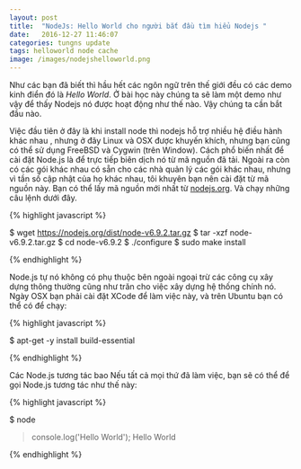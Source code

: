 ```yaml
---
layout: post
title:  "NodeJs: Hello World cho người bắt đầu tìm hiểu Nodejs "
date:   2016-12-27 11:46:07
categories: tungns update
tags: helloworld node cache
image: /images/nodejshelloworld.png
---
```

Như các bạn đã biết thì hầu hết các ngôn ngữ trên thế giới đều có các demo kinh điển đó là *Hello World*. 
Ở bài học này chúng ta sẽ làm một demo như vậy để thấy Nodejs nó được hoạt động như thế nào. Vậy chúng ta cần bắt đầu nào.


Việc đầu tiên ở đây là khi install node thì nodejs hỗ trợ nhiều hệ điều hành khác nhau , nhưng ở đây Linux và OSX được khuyến khích, nhưng bạn cũng có thể sử dụng FreeBSD và Cygwin (trên Window).
Cách phổ biến nhất để cài đặt Node.js là để trực tiếp biên dịch nó từ mã nguồn đã tải. Ngoài ra còn có các gói khác nhau có sẵn cho các nhà quản lý các gói khác nhau, nhưng vì tần số cập nhật của họ khác nhau, tôi khuyên bạn nên cài đặt từ mã nguồn này.
Bạn có thể lấy mã nguồn mới nhất từ [nodejs.org](https://nodejs.org). Và chạy những câu lệnh dưới đây.


{% highlight javascript %}

$ wget https://nodejs.org/dist/node-v6.9.2.tar.gz
$ tar -xzf node-v6.9.2.tar.gz
$ cd node-v6.9.2
$ ./configure
$ sudo make install

{% endhighlight %}

Node.js tự nó không có phụ thuộc bên ngoài ngoại trừ các công cụ xây dựng thông thường cũng như trăn cho việc xây dựng hệ thống chính nó. Ngày OSX bạn phải cài đặt XCode để làm việc này, và trên Ubuntu bạn có thể có để chạy:

{% highlight javascript %}

$ apt-get -y install build-essential

{% endhighlight %}

Các Node.js tương tác bao Nếu tất cả mọi thứ đã làm việc, bạn sẽ có thể để gọi Node.js tương tác như thế này:


{% highlight javascript %}

$ node
> console.log('Hello World');
Hello World

{% endhighlight %}


